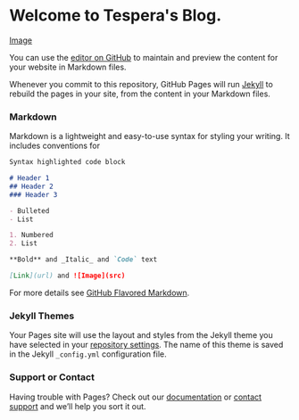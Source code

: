 # Welcome to Tespera's Blog.
[Image](https://image.baidu.com/search/detail?ct=503316480&z=0&ipn=d&word=github&step_word=&hs=0&pn=10&spn=0&di=28388077630&pi=0&rn=1&tn=baiduimagedetail&is=0%2C0&istype=0&ie=utf-8&oe=utf-8&in=&cl=2&lm=-1&st=undefined&cs=13352235%2C3390639229&os=289281207%2C3764693059&simid=4186265840%2C476028810&adpicid=0&lpn=0&ln=1896&fr=&fmq=1492437175026_R&fm=&ic=undefined&s=undefined&se=&sme=&tab=0&width=undefined&height=undefined&face=undefined&ist=&jit=&cg=&bdtype=0&oriquery=&objurl=http%3A%2F%2Fwww.ljzfin.com%2Fuploads%2F1%2Fimage%2Fpublic%2F201507%2F20150730135549_938o8holhs.jpg&fromurl=ippr_z2C%24qAzdH3FAzdH3Fooo_z%26e3Bs3zutg_z%26e3Bv54AzdH3Ftgu5AzdH3Fdalab_z%26e3B3frx&gsm=0&rpstart=0&rpnum=0)

You can use the [editor on GitHub](https://github.com/Tespera/Tespera.github.io/edit/master/index.md) to maintain and preview the content for your website in Markdown files.

Whenever you commit to this repository, GitHub Pages will run [Jekyll](https://jekyllrb.com/) to rebuild the pages in your site, from the content in your Markdown files.

### Markdown

Markdown is a lightweight and easy-to-use syntax for styling your writing. It includes conventions for

```markdown
Syntax highlighted code block

# Header 1
## Header 2
### Header 3

- Bulleted
- List

1. Numbered
2. List

**Bold** and _Italic_ and `Code` text

[Link](url) and ![Image](src)
```

For more details see [GitHub Flavored Markdown](https://guides.github.com/features/mastering-markdown/).

### Jekyll Themes

Your Pages site will use the layout and styles from the Jekyll theme you have selected in your [repository settings](https://github.com/Tespera/Tespera.github.io/settings). The name of this theme is saved in the Jekyll `_config.yml` configuration file.

### Support or Contact

Having trouble with Pages? Check out our [documentation](https://help.github.com/categories/github-pages-basics/) or [contact support](https://github.com/contact) and we’ll help you sort it out.
